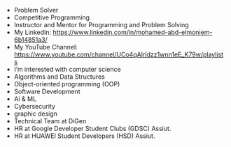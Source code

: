 - Problem Solver 
- Competitive Programming
- Instructor and Mentor for Programming and Problem Solving
- My LinkedIn: https://www.linkedin.com/in/mohamed-abd-elmoniem-6b14851a3/
- My YouTube Channel: https://www.youtube.com/channel/UCo4qAlrIdzz1wnn1eE_K79w/playlists
- I’m interested with computer science
- Algorithms and Data Structures
- Object-oriented programming (OOP)
- Software Development
- Ai & ML
- Cybersecurity
- graphic design
- Technical Team at DiGen
- HR at Google Developer Student Clubs (GDSC) Assiut.
- HR at HUAWEI Student Developers (HSD) Assiut.
